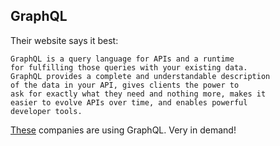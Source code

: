 ## GraphQL

Their website says it best:

```
GraphQL is a query language for APIs and a runtime 
for fulfilling those queries with your existing data. 
GraphQL provides a complete and understandable description 
of the data in your API, gives clients the power to 
ask for exactly what they need and nothing more, makes it 
easier to evolve APIs over time, and enables powerful 
developer tools.
```

[These](https://landscape.graphql.org/category=graph-ql-adopter&format=card-mode&grouping=category) companies are using GraphQL. Very in demand!

